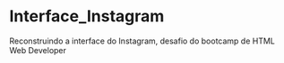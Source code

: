 # Interface_Instagram
 Reconstruindo a interface do Instagram, desafio do bootcamp de HTML Web Developer
